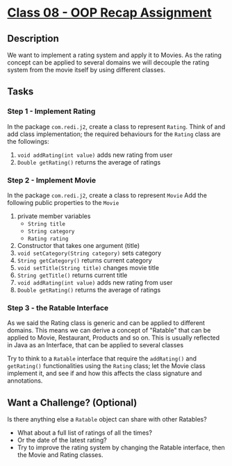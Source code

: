 # [Class 08 - OOP Recap Assignment](https://redi-school.github.io/intermediate-java/08-oop-recap)

## Description

We want to implement a rating system and apply it to Movies.
As the rating concept can be applied to several domains we will
decouple the rating system from the movie itself by using different classes.

## Tasks

### Step 1 - Implement Rating
In the package `com.redi.j2`, create a class to represent `Rating`.
Think of and add class implementation; the required behaviours for the `Rating` class are the followings:
1. `void addRating(int value)` adds new rating from user
2. `Double getRating()` returns the average of ratings

### Step 2 - Implement Movie
In the package `com.redi.j2`, create a class to represent `Movie`
Add the following public properties to the `Movie`
1. private member variables
    - `String title`
    - `String category`
    - `Rating rating`
2. Constructor that takes one argument (title)
3. `void setCategory(String category)` sets category
4. `String getCategory()` returns current category
5. `void setTitle(String title)` changes movie title
6. `String getTitle()` returns current title
7. `void addRating(int value)` adds new rating from user
8. `Double getRating()` returns the average of ratings

### Step 3 - the Ratable Interface
As we said the Rating class is generic and can be applied to different domains. This means we can
derive a concept of "Ratable" that can be applied to Movie, Restaurant, Products and so on.
This is usually reflected in Java as an Interface, that can be applied to several classes

Try to think to a `Ratable` interface that require the `addRating()` and `getRating()` functionalities
using the `Rating` class; let the Movie class implement it, and see if and how this affects the class signature and annotations.


## Want a Challenge? (Optional)

Is there anything else a `Ratable` object can share with other Ratables? 
- What about a full list of ratings of all the times?
- Or the date of the latest rating? 
- Try to improve the rating system by changing the Ratable interface, then the Movie and Rating classes.  
